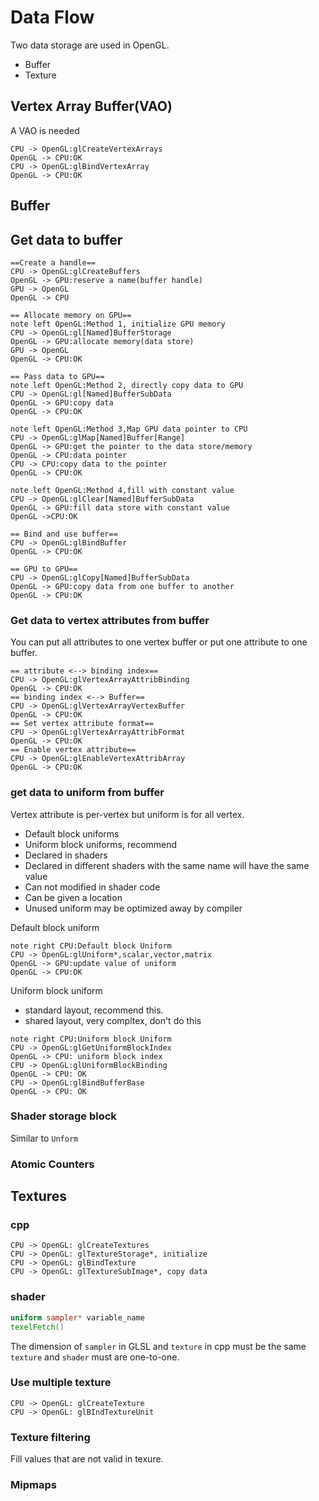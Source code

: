 # Data Flow

Two data storage are used in OpenGL.

* Buffer
* Texture

## Vertex Array Buffer(VAO)

A VAO is needed

```plantuml
CPU -> OpenGL:glCreateVertexArrays
OpenGL -> CPU:OK
CPU -> OpenGL:glBindVertexArray
OpenGL -> CPU:OK
```

## Buffer

## Get data to buffer

```plantuml
==Create a handle==
CPU -> OpenGL:glCreateBuffers
OpenGL -> GPU:reserve a name(buffer handle)
GPU -> OpenGL
OpenGL -> CPU

== Allocate memory on GPU==
note left OpenGL:Method 1, initialize GPU memory
CPU -> OpenGL:gl[Named]BufferStorage
OpenGL -> GPU:allocate memory(data store)
GPU -> OpenGL
OpenGL -> CPU:OK

== Pass data to GPU==
note left OpenGL:Method 2, directly copy data to GPU
CPU -> OpenGL:gl[Named]BufferSubData
OpenGL -> GPU:copy data
OpenGL -> CPU:OK

note left OpenGL:Method 3,Map GPU data pointer to CPU
CPU -> OpenGL:glMap[Named]Buffer[Range]
OpenGL -> GPU:get the pointer to the data store/memory
OpenGL -> CPU:data pointer
CPU -> CPU:copy data to the pointer
OpenGL -> CPU:OK

note left OpenGL:Method 4,fill with constant value
CPU -> OpenGL:glClear[Named]BufferSubData
OpenGL -> GPU:fill data store with constant value
OpenGL ->CPU:OK

== Bind and use buffer==
CPU -> OpenGL:glBindBuffer
OpenGL -> CPU:OK

== GPU to GPU==
CPU -> OpenGL:glCopy[Named]BufferSubData
OpenGL -> GPU:copy data from one buffer to another
OpenGL -> CPU:OK
```

### Get data to vertex attributes from buffer

You can put all attributes to one vertex buffer or put one attribute to one buffer.

```plantuml
== attribute <--> binding index==
CPU -> OpenGL:glVertexArrayAttribBinding
OpenGL -> CPU:OK
== binding index <--> Buffer==
CPU -> OpenGL:glVertexArrayVertexBuffer
OpenGL -> CPU:OK
== Set vertex attribute format==
CPU -> OpenGL:glVertexArrayAttribFormat
OpenGL -> CPU:OK
== Enable vertex attribute==
CPU -> OpenGL:glEnableVertexAttribArray
OpenGL -> CPU:OK
```

### get data to uniform from buffer

Vertex attribute is per-vertex but uniform is for all vertex.

* Default block uniforms
* Uniform block uniforms, recommend
* Declared in shaders
* Declared in different shaders with the same name will have the same value
* Can not modified in shader code
* Can be given a location
* Unused uniform may be optimized away by compiler

Default block uniform

```plantuml
note right CPU:Default block Uniform
CPU -> OpenGL:glUniform*,scalar,vector,matrix
OpenGL -> GPU:update value of uniform
OpenGL -> CPU:OK
```

Uniform block uniform

* standard layout, recommend this.
* shared layout, very compltex, don't do this

```plantuml
note right CPU:Uniform block Uniform
CPU -> OpenGL:glGetUniformBlockIndex
OpenGL -> CPU: uniform block index
CPU -> OpenGL:glUniformBlockBinding
OpenGL -> CPU: OK
CPU -> OpenGL:glBindBufferBase
OpenGL -> CPU: OK
```

### Shader storage block

Similar to `Unform`

### Atomic Counters

## Textures

### cpp

```plantuml
CPU -> OpenGL: glCreateTextures
CPU -> OpenGL: glTextureStorage*, initialize
CPU -> OpenGL: glBindTexture
CPU -> OpenGL: glTextureSubImage*, copy data
```

### shader

```glsl
uniform sampler* variable_name
texelFetch()
```

The dimension of `sampler` in GLSL and `texture` in cpp must be the same `texture` and `shader` must are one-to-one.

### Use multiple texture

```plantuml
CPU -> OpenGL: glCreateTexture
CPU -> OpenGL: glBIndTextureUnit
```

### Texture filtering

Fill values that are not valid in texure.

### Mipmaps
